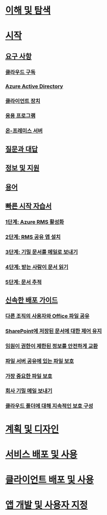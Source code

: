 # [이해 및 탐색](/rights-management/understand-explore/azure-rights-management)
# [시작](requirements-azure-rms.md)
## [요구 사항](requirements-azure-rms.md)
### [클라우드 구독](requirements-subscriptions.md)
### [Azure Active Directory](requirements-azure-ad.md)
### [클라이언트 장치](requirements-client-devices.md)
### [응용 프로그램](requirements-applications.md)
### [온-프레미스 서버 ](requirements-servers.md)
## [질문과 대답](faqs.md)
## [정보 및 지원](information-support.md)
## [용어](terminology.md)
## [빠른 시작 자습서](quick-start-tutorial.md)
### [1단계: Azure RMS 활성화](tutorial-step1.md)
### [2단계: RMS 공유 앱 설치](tutorial-step2.md)
### [3단계: 기밀 문서를 메일로 보내기](tutorial-step3.md)
### [4단계: 받는 사람이 문서 읽기](tutorial-step4.md)
### [5단계: 문서 추적](tutorial-step5.md)
## [신속한 배포 가이드](rapid-deployment-guide.md)
### [다른 조직의 사용자와 Office 파일 공유](scenario-share-office-file-externally.md)
### [SharePoint에 저장된 문서에 대한 제어 유지](scenario-sharepoint.md)
### [임원이 권한이 제한된 정보를 안전하게 교환](scenario-executives-email.md)
### [파일 서버 공유에 있는 파일 보호](scenario-fci.md)
### [가장 중요한 파일 보호](scenario-secure-most-valuable-files.md)
### [회사 기밀 메일 보내기](scenario-company-confidential-email.md)
### [클라우드 폴더에 대해 지속적인 보호 구성](scenario-work-folders.md)
# [계획 및 디자인](/rights-management/plan-design/deployment-roadmap)
# [서비스 배포 및 사용](/rights-management/deploy-use/activate-service)
# [클라이언트 배포 및 사용](/rights-management/rms-client/use-client)
# [앱 개발 및 사용자 지정](/rights-management/develop/developers-guide)


<!--HONumber=Apr16_HO4-->



